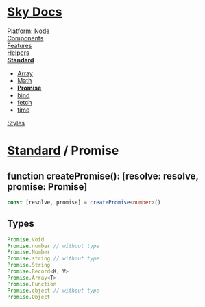 <!--- This Promise was auto-generated using "npx sky readme build" --> 

# [Sky Docs](/README.md)

[Platform: Node](..%2F..%2F%40node%2FPlatform%3A%20Node.md)   
[Components](..%2F..%2Fcomponents%2FComponents.md)   
[Features](..%2F..%2Ffeatures%2FFeatures.md)   
[Helpers](..%2F..%2Fhelpers%2FHelpers.md)   
**[Standard](..%2F..%2Fstandard%2FStandard.md)**   
* [Array](..%2F..%2Fstandard%2FArray%2FArray.md)
* [Math](..%2F..%2Fstandard%2FMath%2FMath.md)
* **[Promise](..%2F..%2Fstandard%2FPromise%2FPromise.md)**
* [bind](..%2F..%2Fstandard%2Fbind%2Fbind.md)
* [fetch](..%2F..%2Fstandard%2Ffetch%2Ffetch.md)
* [time](..%2F..%2Fstandard%2Ftime%2Ftime.md)
  
[Styles](..%2F..%2Fstyles%2FStyles.md)   

# [Standard](../../standard/Standard.md) / Promise

## function createPromise<R>(): \[resolve: resolve<R>, promise: Promise<R>\]

```typescript
const [resolve, promise] = createPromise<number>()

```

## Types

```typescript
Promise.Void
Promise.number // without type
Promise.Number
Promise.string // without type
Promise.String
Promise.Record<K, V>
Promise.Array<T>
Promise.Function
Promise.object // without type
Promise.Object

```